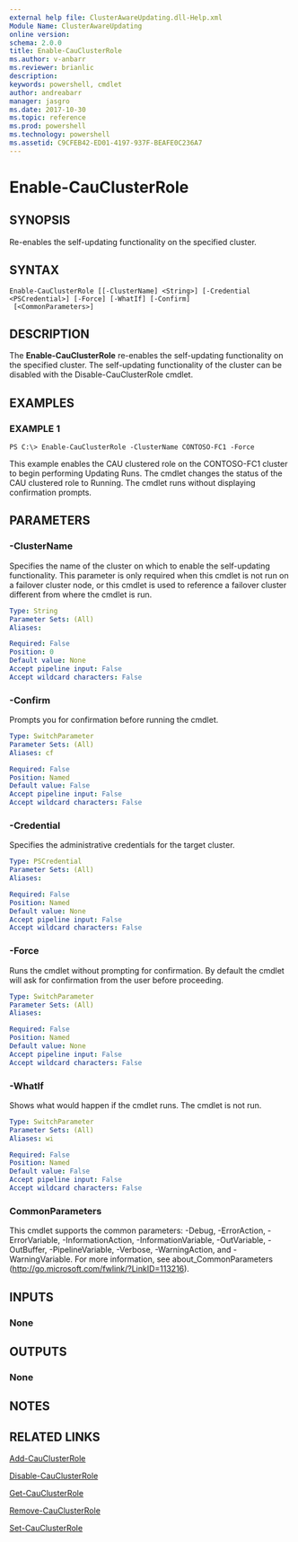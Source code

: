 ```yaml
---
external help file: ClusterAwareUpdating.dll-Help.xml
Module Name: ClusterAwareUpdating
online version: 
schema: 2.0.0
title: Enable-CauClusterRole
ms.author: v-anbarr
ms.reviewer: brianlic
description: 
keywords: powershell, cmdlet
author: andreabarr
manager: jasgro
ms.date: 2017-10-30
ms.topic: reference
ms.prod: powershell
ms.technology: powershell
ms.assetid: C9CFEB42-ED01-4197-937F-BEAFE0C236A7
---
```


# Enable-CauClusterRole

## SYNOPSIS
Re-enables the self-updating functionality on the specified cluster.

## SYNTAX

```
Enable-CauClusterRole [[-ClusterName] <String>] [-Credential <PSCredential>] [-Force] [-WhatIf] [-Confirm]
 [<CommonParameters>]
```

## DESCRIPTION
The **Enable-CauClusterRole** re-enables the self-updating functionality on the specified cluster.
The self-updating functionality of the cluster can be disabled with the Disable-CauClusterRole cmdlet.

## EXAMPLES

### EXAMPLE 1
```
PS C:\> Enable-CauClusterRole -ClusterName CONTOSO-FC1 -Force
```

This example enables the CAU clustered role on the CONTOSO-FC1 cluster to begin performing Updating Runs.
The cmdlet changes the status of the CAU clustered role to Running.
The cmdlet runs without displaying confirmation prompts.

## PARAMETERS

### -ClusterName
Specifies the name of the cluster on which to enable the self-updating functionality.
This parameter is only required when this cmdlet is not run on a failover cluster node, or this cmdlet is used to reference a failover cluster different from where the cmdlet is run.

```yaml
Type: String
Parameter Sets: (All)
Aliases: 

Required: False
Position: 0
Default value: None
Accept pipeline input: False
Accept wildcard characters: False
```

### -Confirm
Prompts you for confirmation before running the cmdlet.

```yaml
Type: SwitchParameter
Parameter Sets: (All)
Aliases: cf

Required: False
Position: Named
Default value: False
Accept pipeline input: False
Accept wildcard characters: False
```

### -Credential
Specifies the administrative credentials for the target cluster.

```yaml
Type: PSCredential
Parameter Sets: (All)
Aliases: 

Required: False
Position: Named
Default value: None
Accept pipeline input: False
Accept wildcard characters: False
```

### -Force
Runs the cmdlet without prompting for confirmation.
By default the cmdlet will ask for confirmation from the user before proceeding.

```yaml
Type: SwitchParameter
Parameter Sets: (All)
Aliases: 

Required: False
Position: Named
Default value: None
Accept pipeline input: False
Accept wildcard characters: False
```

### -WhatIf
Shows what would happen if the cmdlet runs.
The cmdlet is not run.

```yaml
Type: SwitchParameter
Parameter Sets: (All)
Aliases: wi

Required: False
Position: Named
Default value: False
Accept pipeline input: False
Accept wildcard characters: False
```

### CommonParameters
This cmdlet supports the common parameters: -Debug, -ErrorAction, -ErrorVariable, -InformationAction, -InformationVariable, -OutVariable, -OutBuffer, -PipelineVariable, -Verbose, -WarningAction, and -WarningVariable. For more information, see about_CommonParameters (http://go.microsoft.com/fwlink/?LinkID=113216).

## INPUTS

### None

## OUTPUTS

### None

## NOTES

## RELATED LINKS

[Add-CauClusterRole](./Add-CauClusterRole.md)

[Disable-CauClusterRole](./Disable-CauClusterRole.md)

[Get-CauClusterRole](./Get-CauClusterRole.md)

[Remove-CauClusterRole](./Remove-CauClusterRole.md)

[Set-CauClusterRole](./Set-CauClusterRole.md)

